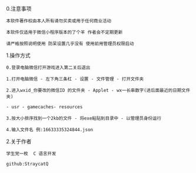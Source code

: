 0.注意事项

    本软件著作权由本人所有请勿买卖或用于任何商业活动

    本软件仅适用于微信小程序版本的了个羊 作者会不定期更新

    请严格按照说明使用 防呆设置几乎没有 使用前用管理员权限启动

1.操作方式

    0.登录电脑微信打开游戏进入第二关后退出

    1.打开电脑微信 - 左下角三条杠 - 设置 - 文件管理 - 打开文件夹

    2.进入wxid_你要改的微信ID 的文件夹 - Applet - wx一长串数字(进后面最近的日期文件夹)

    - usr - gamecaches- resources

    3.按大小排序找到一个2kb的文件 - 将exe粘贴到目录中 - 以管理员身份运行

    4.输入文件名 例:16633335324844.json

2.关于作者 
    
    学生党一枚  C 语言开发

    github:StraycatQ


